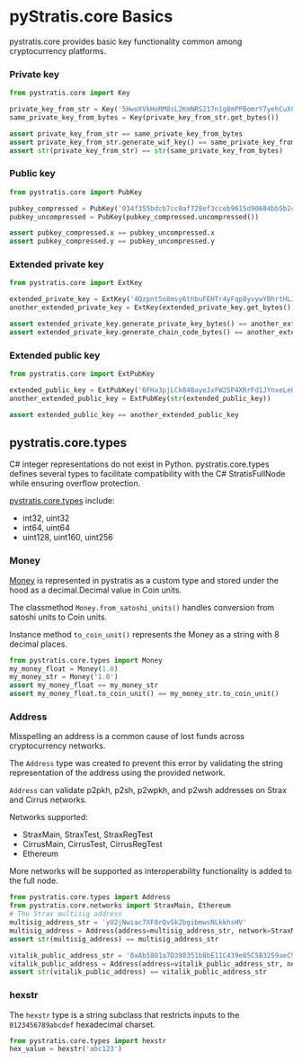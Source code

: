 pyStratis.core Basics
=====================
pystratis.core provides basic key functionality common among cryptocurrency platforms. 

### Private key
```python
from pystratis.core import Key

private_key_from_str = Key('5HwoXVkHoRM8sL2KmNRS217n1g8mPPBomrY7yehCuXC1115WWsh')
same_private_key_from_bytes = Key(private_key_from_str.get_bytes())

assert private_key_from_str == same_private_key_from_bytes
assert private_key_from_str.generate_wif_key() == same_private_key_from_bytes.generate_wif_key()
assert str(private_key_from_str) == str(same_private_key_from_bytes)
```

### Public key
```python
from pystratis.core import PubKey

pubkey_compressed = PubKey('034f355bdcb7cc0af728ef3cceb9615d90684bb5b2ca5f859ab0f0b704075871aa')
pubkey_uncompressed = PubKey(pubkey_compressed.uncompressed())

assert pubkey_compressed.x == pubkey_uncompressed.x
assert pubkey_compressed.y == pubkey_uncompressed.y
```

### Extended private key
```python
from pystratis.core import ExtKey

extended_private_key = ExtKey('4Qzpnt5o8msy6thbuFEHTr4yFqp8yvywYBhrtHLJNKEHDhidjbCVvdjuXA2V9k6Bg39FJjfbqpasUmnNYBfZZY27')
another_extended_private_key = ExtKey(extended_private_key.get_bytes())

assert extended_private_key.generate_private_key_bytes() == another_extended_private_key.generate_private_key_bytes()
assert extended_private_key.generate_chain_code_bytes() == another_extended_private_key.generate_chain_code_bytes()
```

### Extended public key
```python
from pystratis.core import ExtPubKey

extended_public_key = ExtPubKey('6FHa3pjLCk84BayeJxFW2SP4XRrFd1JYnxeLeU8EqN3vDfZmbqBqaGJAyiLjTAwm6ZLRQUMv1ZACTj37sR62cfN7fe5JnJ7dh8zL4fiyLHV')
another_extended_public_key = ExtPubKey(str(extended_public_key))

assert extended_public_key == another_extended_public_key
```

## pystratis.core.types
C# integer representations do not exist in Python. pystratis.core.types defines several types to facilitate compatibility with the C# StratisFullNode while ensuring overflow protection.

[pystratis.core.types](https://pystratis.readthedocs.io/en/latest/source/pystratis.core.types.html) include:
- int32, uint32
- int64, uint64
- uint128, uint160, uint256

### Money 
[Money](https://pystratis.readthedocs.io/en/latest/source/pystratis.core.types.html) is represented in pystratis as a custom type and stored under the hood as a decimal.Decimal value in Coin units. 

The classmethod `Money.from_satoshi_units()` handles conversion from satoshi units to Coin units.

Instance method `to_coin_unit()` represents the Money as a string with 8 decimal places.
```python
from pystratis.core.types import Money
my_money_float = Money(1.0)
my_money_str = Money('1.0')
assert my_money_float == my_money_str
assert my_money_float.to_coin_unit() == my_money_str.to_coin_unit()
```
### Address
Misspelling an address is a common cause of lost funds across cryptocurrency networks. 

The `Address` type was created to prevent this error by validating the string representation of the address using the provided network. 

`Address` can validate p2pkh, p2sh, p2wpkh, and p2wsh addresses on Strax and Cirrus networks.

Networks supported:
- StraxMain, StraxTest, StraxRegTest
- CirrusMain, CirrusTest, CirrusRegTest
- Ethereum

More networks will be supported as interoperability functionality is added to the full node.
```python
from pystratis.core.types import Address
from pystratis.core.networks import StraxMain, Ethereum
# The Strax multisig address
multisig_address_str = 'yU2jNwiac7XF8rQvSk2bgibmwsNLkkhsHV'
multisig_address = Address(address=multisig_address_str, network=StraxMain())
assert str(multisig_address) == multisig_address_str

vitalik_public_address_str = '0xAb5801a7D398351b8bE11C439e05C5B3259aeC9B'
vitalik_public_address = Address(address=vitalik_public_address_str, network=Ethereum())
assert str(vitalik_public_address) == vitalik_public_address_str
```
### hexstr
The `hexstr` type is a string subclass that restricts inputs to the `0123456789abcdef` hexadecimal charset.
```python
from pystratis.core.types import hexstr
hex_value = hexstr('abc123')
```